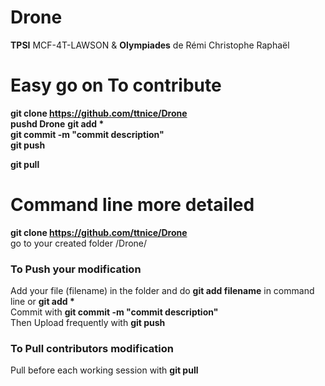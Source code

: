 # Drone

**TPSI** MCF-4T-LAWSON &amp; **Olympiades** de Rémi Christophe Raphaël

# Easy go on To contribute

**git clone https://github.com/ttnice/Drone**  
**pushd Drone**
__git add *__  
**git commit -m "commit description"**  
**git push**  

**git pull**  


# Command line more detailed

**git clone https://github.com/ttnice/Drone**  
go to your created folder /Drone/  

### To Push your modification

Add your file (filename) in the folder and do **git add filename** in command line or __git add *__  
Commit with **git commit -m "commit description"**  
Then Upload frequently with **git push**

### To Pull contributors modification

Pull before each working session with **git pull**
